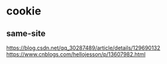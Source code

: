 # cookie


## same-site
https://blog.csdn.net/qq_30287489/article/details/129690132
https://www.cnblogs.com/hellojesson/p/13607982.html